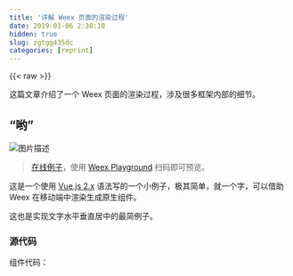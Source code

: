 ```yaml
---
title: '详解 Weex 页面的渲染过程' 
date: 2019-01-06 2:30:10
hidden: true
slug: zgtgg435dc
categories: [reprint]
---
```


{{< raw >}}

                    
<p>这篇文章介绍了一个 Weex 页面的渲染过程，涉及很多框架内部的细节。</p>
<h2 id="articleHeader0">“哟”</h2>
<p><span class="img-wrap"><img data-src="/img/bVRSAY?w=2436&amp;h=1370" src="https://static.alili.tech/img/bVRSAY?w=2436&amp;h=1370" alt="图片描述" title="图片描述" style="cursor: pointer; display: inline;"></span></p>
<blockquote><p><a href="http://dotwe.org/vue/ee9fcff158ae82631f101782c7ac0d57" rel="nofollow noreferrer" target="_blank">在线例子</a>，使用 <a href="http://weex.apache.org/cn/playground.html" rel="nofollow noreferrer" target="_blank">Weex Playground</a> 扫码即可预览。</p></blockquote>
<p>这是一个使用 <a href="https://vuejs.org/v2/guide/" rel="nofollow noreferrer" target="_blank">Vue.js 2.x</a> 语法写的一个小例子，极其简单，就一个字，可以借助 Weex 在移动端中渲染生成原生组件。</p>
<p>这也是实现文字水平垂直居中的最简例子。</p>
<h3 id="articleHeader1">源代码</h3>
<p>组件代码：</p>
<div class="widget-codetool" style="display:none;">
      <div class="widget-codetool--inner">
      <span class="selectCode code-tool" data-toggle="tooltip" data-placement="top" title="" data-original-title="全选"></span>
      <span type="button" class="copyCode code-tool" data-toggle="tooltip" data-placement="top" data-clipboard-text="<!-- yo.vue -->
<template>
  <div style=&quot;justify-content:center;&quot;>
    <text class=&quot;freestyle&quot;>哟</text>
  </div>
</template>

<style scoped>
  .freestyle {
    text-align: center;
    font-size: 200px;
  }
</style>" title="" data-original-title="复制"></span>
      <span type="button" class="saveToNote code-tool" data-toggle="tooltip" data-placement="top" title="" data-original-title="放进笔记"></span>
      </div>
      </div><pre class="xml hljs"><code class="html"><span class="hljs-comment">&lt;!-- yo.vue --&gt;</span>
<span class="hljs-tag">&lt;<span class="hljs-name">template</span>&gt;</span>
  <span class="hljs-tag">&lt;<span class="hljs-name">div</span> <span class="hljs-attr">style</span>=<span class="hljs-string">"justify-content:center;"</span>&gt;</span>
    <span class="hljs-tag">&lt;<span class="hljs-name">text</span> <span class="hljs-attr">class</span>=<span class="hljs-string">"freestyle"</span>&gt;</span>哟<span class="hljs-tag">&lt;/<span class="hljs-name">text</span>&gt;</span>
  <span class="hljs-tag">&lt;/<span class="hljs-name">div</span>&gt;</span>
<span class="hljs-tag">&lt;/<span class="hljs-name">template</span>&gt;</span>

<span class="hljs-tag">&lt;<span class="hljs-name">style</span> <span class="hljs-attr">scoped</span>&gt;</span><span class="css">
  <span class="hljs-selector-class">.freestyle</span> {
    <span class="hljs-attribute">text-align</span>: center;
    <span class="hljs-attribute">font-size</span>: <span class="hljs-number">200px</span>;
  }
</span><span class="hljs-tag">&lt;/<span class="hljs-name">style</span>&gt;</span></code></pre>
<p>除了组件代码以外，还需要一个入口文件指定挂载点并触发渲染：</p>
<div class="widget-codetool" style="display:none;">
      <div class="widget-codetool--inner">
      <span class="selectCode code-tool" data-toggle="tooltip" data-placement="top" title="" data-original-title="全选"></span>
      <span type="button" class="copyCode code-tool" data-toggle="tooltip" data-placement="top" data-clipboard-text="// entry.js
import Vue from 'vue'
import Yo from 'yo.vue'

Yo.el = '#root'
new Vue(Yo)" title="" data-original-title="复制"></span>
      <span type="button" class="saveToNote code-tool" data-toggle="tooltip" data-placement="top" title="" data-original-title="放进笔记"></span>
      </div>
      </div><pre class="javascript hljs"><code class="js"><span class="hljs-comment">// entry.js</span>
<span class="hljs-keyword">import</span> Vue <span class="hljs-keyword">from</span> <span class="hljs-string">'vue'</span>
<span class="hljs-keyword">import</span> Yo <span class="hljs-keyword">from</span> <span class="hljs-string">'yo.vue'</span>

Yo.el = <span class="hljs-string">'#root'</span>
<span class="hljs-keyword">new</span> Vue(Yo)</code></pre>
<h2 id="articleHeader2">编译</h2>
<p><code>.vue</code> 文件是无法被直接执行的，必须要编译成 <code>.js</code> 格式的文件才可以被 Web 或 Weex 平台执行。</p>
<p><code>.vue</code> 文件通常可以分为三部分：<code>&lt;template&gt;</code> 、<code>&lt;style&gt;</code> 和 <code>&lt;script&gt;</code>，<code>&lt;template&gt;</code> 是必须要有的，其他可选。其中 <code>&lt;script&gt;</code> 中的代码会保留或者被转换成 ES5 的语法；<code>&lt;style&gt;</code> 中的 CSS 在 Weex 平台上会被转换成 JSON 格式的样式声明，放到组件的定义中去；<code>&lt;template&gt;</code> 会被编译生成组件定义中 render 函数，可以理解为 render 函数的语法糖。</p>
<p>上述例子真实生成的代码是<a href="http://dotwe.org/raw/dist/fc1ad62998bb1dd00f007711d57ed375.bundle.wx" rel="nofollow noreferrer" target="_blank">这样的</a>，比较乱，把模块解开将其简化一下，和下边的代码等价：</p>
<div class="widget-codetool" style="display:none;">
      <div class="widget-codetool--inner">
      <span class="selectCode code-tool" data-toggle="tooltip" data-placement="top" title="" data-original-title="全选"></span>
      <span type="button" class="copyCode code-tool" data-toggle="tooltip" data-placement="top" data-clipboard-text="// { &quot;framework&quot;: &quot;Vue&quot; }

new Vue({
  el: '#root',
  style: {
    freestyle: {
      textAlign: 'center',
      fontSize: 200
    }
  },
  render: function (h) {
    return h(
      'div',
      { staticStyle: { justifyContent: 'center' } },
      [h(
        'text',
        { staticClass: ['freestyle'] },
        ['哟']
      )]
    )
  }
})" title="" data-original-title="复制"></span>
      <span type="button" class="saveToNote code-tool" data-toggle="tooltip" data-placement="top" title="" data-original-title="放进笔记"></span>
      </div>
      </div><pre class="javascript hljs"><code class="js"><span class="hljs-comment">// { "framework": "Vue" }</span>

<span class="hljs-keyword">new</span> Vue({
  <span class="hljs-attr">el</span>: <span class="hljs-string">'#root'</span>,
  <span class="hljs-attr">style</span>: {
    <span class="hljs-attr">freestyle</span>: {
      <span class="hljs-attr">textAlign</span>: <span class="hljs-string">'center'</span>,
      <span class="hljs-attr">fontSize</span>: <span class="hljs-number">200</span>
    }
  },
  <span class="hljs-attr">render</span>: <span class="hljs-function"><span class="hljs-keyword">function</span> (<span class="hljs-params">h</span>) </span>{
    <span class="hljs-keyword">return</span> h(
      <span class="hljs-string">'div'</span>,
      { <span class="hljs-attr">staticStyle</span>: { <span class="hljs-attr">justifyContent</span>: <span class="hljs-string">'center'</span> } },
      [h(
        <span class="hljs-string">'text'</span>,
        { <span class="hljs-attr">staticClass</span>: [<span class="hljs-string">'freestyle'</span>] },
        [<span class="hljs-string">'哟'</span>]
      )]
    )
  }
})</code></pre>
<h2 id="articleHeader3">执行</h2>
<h3 id="articleHeader4">初始化执行环境</h3>
<p>要想在移动端上执行上述代码，就需要集成 Weex SDK。</p>
<p>在应用启动时就会初始化 Weex SDK，准备好执行环境，然后可以从网络或者本地加载打包好的 js 文件，调用 SDK 提供的 render 或者 renderWithURL 方法启动渲染。</p>
<p><span class="img-wrap"><img data-src="/img/bVRRJu?w=1608&amp;h=1608" src="https://static.alili.tech/img/bVRRJu?w=1608&amp;h=1608" alt="图片描述" title="图片描述" style="cursor: pointer;"></span></p>
<p>图中画出了 Weex SDK 的部分内容。其中 <code>weex-vue-framework</code> 和 <code>Vue.js</code> 是对等的，语法和内部机制都是一样的，只不过 <code>Vue.js</code> 最终创建的是 DOM 元素，而 <code>weex-vue-framework</code> 则是向原生端发送渲染指令，最终渲染生成的是原生组件。Weex Runtime 用来对接上层前端框架（如 Vue.js 和 Rax）并且负责和原生端之间的通信。Render Engine 就是针对各个端开发的原生渲染器，包含了 Weex 内置组件和模块的实现，可扩展。</p>
<blockquote><p><strong>在 Weex SDK 中也含有 <code>weex-rax-framework</code>，支持使用 <a href="https://alibaba.github.io/rax/" rel="nofollow noreferrer" target="_blank">Rax</a> 作为其上层前端框架。</strong> 这个例子使用的是 Vue 2.0 的语法，为了简洁只画出了 weex-vue-framework。</p></blockquote>
<h3 id="articleHeader5">创建组件</h3>
<p>Weex 接收到 js 文件以后，会先检查它的格式，发现用的是 Vue 版本，就会调用 <code>weex-vue-framework</code> 中提供的 <code>createInstance</code> 方法创建实例。</p>
<p>代码里 <code>new Vue()</code> 会创建一个组件，通过其 <code>render</code> 函数创建 VNode 节点，并且触发相应的生命周期，如果指定了 <code>el</code> 属性也会执行挂载（mount），根据 Virtual DOM 在指定平台中生成真实的 UI 组件。</p>
<p>上述代码只有一个组件两个标签和一些简单样式，最终生成的 VNode 节点如下（数据结构有简化）：</p>
<div class="widget-codetool" style="display:none;">
      <div class="widget-codetool--inner">
      <span class="selectCode code-tool" data-toggle="tooltip" data-placement="top" title="" data-original-title="全选"></span>
      <span type="button" class="copyCode code-tool" data-toggle="tooltip" data-placement="top" data-clipboard-text="{
  tag: 'div',
  data: {
    staticStyle: { justifyContent: 'center' }
  },
  children: [{
    tag: 'text',
    data: {
      staticClass: 'freestyle'
    },
    context: {
      $options: {
        style: {
          freestyle: {
            textAlign: 'center',
            fontSize: 200
          }
        }
      }
    },
    children: [{
      tag: '',
      text: '哟'
    }]
  }]
}" title="" data-original-title="复制"></span>
      <span type="button" class="saveToNote code-tool" data-toggle="tooltip" data-placement="top" title="" data-original-title="放进笔记"></span>
      </div>
      </div><pre class="javascript hljs"><code class="js">{
  <span class="hljs-attr">tag</span>: <span class="hljs-string">'div'</span>,
  <span class="hljs-attr">data</span>: {
    <span class="hljs-attr">staticStyle</span>: { <span class="hljs-attr">justifyContent</span>: <span class="hljs-string">'center'</span> }
  },
  <span class="hljs-attr">children</span>: [{
    <span class="hljs-attr">tag</span>: <span class="hljs-string">'text'</span>,
    <span class="hljs-attr">data</span>: {
      <span class="hljs-attr">staticClass</span>: <span class="hljs-string">'freestyle'</span>
    },
    <span class="hljs-attr">context</span>: {
      <span class="hljs-attr">$options</span>: {
        <span class="hljs-attr">style</span>: {
          <span class="hljs-attr">freestyle</span>: {
            <span class="hljs-attr">textAlign</span>: <span class="hljs-string">'center'</span>,
            <span class="hljs-attr">fontSize</span>: <span class="hljs-number">200</span>
          }
        }
      }
    },
    <span class="hljs-attr">children</span>: [{
      <span class="hljs-attr">tag</span>: <span class="hljs-string">''</span>,
      <span class="hljs-attr">text</span>: <span class="hljs-string">'哟'</span>
    }]
  }]
}</code></pre>
<h3 id="articleHeader6">Patch</h3>
<p>再生成了 VNode 节点之后，还需要执行 “patch” 将虚拟 DOM 绘制成真实的 UI。在执行 patch 之前的过程都是 Web 和 Weex 通用的，所以文件格式、打包编译过程、模板指令、组件的生命周期、数据绑定等上层语法都是一致的。</p>
<p>然而由于目标执行环境不同（浏览器和 Weex 容器），在渲染真实 UI 的时候调用的接口也不同。</p>
<p><span class="img-wrap"><img data-src="/img/bVRRJB?w=2445&amp;h=1240" src="https://static.alili.tech/img/bVRRJB?w=2445&amp;h=1240" alt="图片描述" title="图片描述" style="cursor: pointer; display: inline;"></span></p>
<p>在 Vue.js 内部，Web 平台和 Weex 平台中的 <code>patch</code> 方法是不同的，但是都是由 <code>createPatchFunction</code> 这个方法生成的，它支持传递 <code>nodeOps</code> 参数，在其中代理了所有 DOM 操作。在 Web 平台中 <code>nodeOps</code> 背后调用的都是 Web API，在 Weex 平台中则调用的是 Weex Runtime 提供的 <a href="http://weex.apache.org/cn/references/native-dom-api.html" rel="nofollow noreferrer" target="_blank">Native DOM API</a>。触发 DOM 渲染的入口一致，但是不同平台的实现方式不同。</p>
<p>例如 <code>nodeOps</code> 中的 <code>createElement</code> 的操作，在 Web 平台中实际调用的是 <code>document.createElement(tagName)</code> 这个接口（<a href="https://github.com/vuejs/vue/blob/v2.4.2/src/platforms/web/runtime/node-ops.js#L5-L15" rel="nofollow noreferrer" target="_blank">参考代码</a>）；而在 Weex 平台中实际执行的是 <code>new renderer.Element(tagName)</code>（<a href="https://github.com/vuejs/vue/blob/v2.4.2/src/platforms/weex/runtime/node-ops.js#L6-L8" rel="nofollow noreferrer" target="_blank">参考代码</a>）。</p>
<h2 id="articleHeader7">发送渲染指令</h2>
<p>上述页面的 patch 过程不仅限于 Vue，在 Rax 中也调用了 Weex 的 Native DOM API，实现原理是一致的。发送渲染指令的过程是所有上层前端框架通用的，上层使用 Vue 还是 Rax 对于原生渲染器而言是透明的，只是语法和构建 Virtual DOM 的方式有差异而已。</p>
<p>在上层前端框架调用了 Weex 平台提供的 Native DOM API 之后，Weex Runtime 会构建一个用于渲染的节点树，并将操作转换成渲染指令发送给客户端。</p>
<p>回顾文中提到的 “哟” 例子，上层框架调用了 Weex Runtime 中 <code>createBody</code> 、<code>createElement</code> 、<code>appendChild</code> 这三个接口，简单构建了一个用于渲染的节点树，最终生成了两条渲染指令。</p>
<p><span class="img-wrap"><img data-src="/img/bVRRJG?w=2657&amp;h=1559" src="https://static.alili.tech/img/bVRRJG?w=2657&amp;h=1559" alt="图片描述" title="图片描述" style="cursor: pointer;"></span></p>
<blockquote><p>这些都属于 Weex SDK 内部的底层细节，上层应用的开发者，乃至前端框架开发者都不需要了解此格式，而且在迭代过程中很可能还会有调整。</p></blockquote>
<p>图中的 Platform API 指的是原生环境提供的 API，这些 API 是 Weex SDK 中原生模块提供的，不是 js 中方法，也不是浏览器中的接口，是 Weex 内部不同模块之间的约定。</p>
<p>目前来说渲染指令是基于 JSON 描述的，具体格式大致如下所示：</p>
<div class="widget-codetool" style="display:none;">
      <div class="widget-codetool--inner">
      <span class="selectCode code-tool" data-toggle="tooltip" data-placement="top" title="" data-original-title="全选"></span>
      <span type="button" class="copyCode code-tool" data-toggle="tooltip" data-placement="top" data-clipboard-text="{
  module: 'dom',
  method: 'createBody',
  args: [{
    ref: '_root',
    type: 'div',
    style: { justifyContent: 'center' }
  }]
}" title="" data-original-title="复制"></span>
      <span type="button" class="saveToNote code-tool" data-toggle="tooltip" data-placement="top" title="" data-original-title="放进笔记"></span>
      </div>
      </div><pre class="javascript hljs"><code class="js">{
  <span class="hljs-attr">module</span>: <span class="hljs-string">'dom'</span>,
  <span class="hljs-attr">method</span>: <span class="hljs-string">'createBody'</span>,
  <span class="hljs-attr">args</span>: [{
    <span class="hljs-attr">ref</span>: <span class="hljs-string">'_root'</span>,
    <span class="hljs-attr">type</span>: <span class="hljs-string">'div'</span>,
    <span class="hljs-attr">style</span>: { <span class="hljs-attr">justifyContent</span>: <span class="hljs-string">'center'</span> }
  }]
}</code></pre>
<div class="widget-codetool" style="display:none;">
      <div class="widget-codetool--inner">
      <span class="selectCode code-tool" data-toggle="tooltip" data-placement="top" title="" data-original-title="全选"></span>
      <span type="button" class="copyCode code-tool" data-toggle="tooltip" data-placement="top" data-clipboard-text="{
  module: 'dom',
  method: 'addElement',
  args: ['_root', {
    ref: '2',
    type: 'text',
    attr: { value: '哟' },
    style: { textAlign: 'center', fontSize: 200 }
  }]
}" title="" data-original-title="复制"></span>
      <span type="button" class="saveToNote code-tool" data-toggle="tooltip" data-placement="top" title="" data-original-title="放进笔记"></span>
      </div>
      </div><pre class="javascript hljs"><code class="js">{
  <span class="hljs-attr">module</span>: <span class="hljs-string">'dom'</span>,
  <span class="hljs-attr">method</span>: <span class="hljs-string">'addElement'</span>,
  <span class="hljs-attr">args</span>: [<span class="hljs-string">'_root'</span>, {
    <span class="hljs-attr">ref</span>: <span class="hljs-string">'2'</span>,
    <span class="hljs-attr">type</span>: <span class="hljs-string">'text'</span>,
    <span class="hljs-attr">attr</span>: { <span class="hljs-attr">value</span>: <span class="hljs-string">'哟'</span> },
    <span class="hljs-attr">style</span>: { <span class="hljs-attr">textAlign</span>: <span class="hljs-string">'center'</span>, <span class="hljs-attr">fontSize</span>: <span class="hljs-number">200</span> }
  }]
}</code></pre>
<h2 id="articleHeader8">渲染原生组件</h2>
<p>原生渲染器接收上层传来的渲染指令，并且逐步将其渲染成原生组件。</p>
<p>渲染指令分很多类，文章中提到的两个都是用来创建节点的，其他还有 <code>moveElement</code> 、<code>updateAttrs</code> 、<code>addEvent</code> 等各种指令。原生渲染器先是解析渲染指令的描述，然后分发给不同的模块。关于 UI 绘制的指令都属于 <code>"dom"</code> 模块中，在 SDK 内部有组件的实现，其他还有一些无界面的功能模块，如 stream 、navigator 等模块，也可以通过发送指令的方式调用。</p>
<p><span class="img-wrap"><img data-src="/img/bVRRJ9?w=2162&amp;h=1620" src="https://static.alili.tech/img/bVRRJ9?w=2162&amp;h=1620" alt="图片描述" title="图片描述" style="cursor: pointer;"></span></p>
<p>这个例子里，第一个 <code>createBody</code> 的指令就创建了一个 <code>&lt;div&gt;</code> 的原生组件，同时也将样式应用到了改组件上。第二个 <code>addElement</code> 指令向 <code>&lt;div&gt;</code> 中添加一个 <code>&lt;text&gt;</code> 组件，同时也声明了组件的样式和属性值。</p>
<p>上述过程不是分阶段一个一个执行的，而是可以实现“流式”渲染的，有可能第一个 <code>&lt;div&gt;</code> 的原生组件还没渲染好，<code>&lt;text&gt;</code> 的渲染指令又发过来了。当一个页面特别大时，能看到一块一块的内容逐渐渲染出来的过程。</p>
<h2 id="articleHeader9">总结</h2>
<p>没啥可总结的，都是细节，而且是框架内部的细节，以后很可能还会变，对于如何写好 Weex 的代码没有半毛钱帮助。</p>

                
{{< /raw >}}

# 版权声明
本文资源来源互联网，仅供学习研究使用，版权归该资源的合法拥有者所有，

本文仅用于学习、研究和交流目的。转载请注明出处、完整链接以及原作者。

原作者若认为本站侵犯了您的版权，请联系我们，我们会立即删除！

## 原文标题
详解 Weex 页面的渲染过程

## 原文链接
[https://segmentfault.com/a/1190000010415641](https://segmentfault.com/a/1190000010415641)

